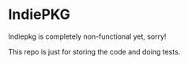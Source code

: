 # IndiePKG

Indiepkg is completely non-functional yet, sorry!

This repo is just for storing the code and doing tests.
